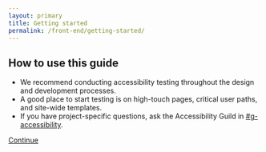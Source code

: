 ```yaml
---
layout: primary
title: Getting started
permalink: /front-end/getting-started/
---
```


## How to use this guide

- We recommend conducting accessibility testing throughout the design and development processes.
- A good place to start testing is on high-touch pages, critical user paths, and site-wide templates.
- If you have project-specific questions, ask the Accessibility Guild in [#g-accessibility](https://gsa-tts.slack.com/messages/g-accessibility/).

<a class="usa-button" href="{{ site.baseurl }}/front-end/keyboard-access/">Continue <i class="fa fa-arrow-right" aria-hidden="true"></i></a>
